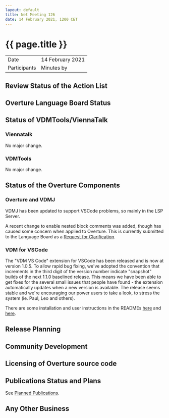 ```yaml
---
layout: default
title: Net Meeting 126
date: 14 February 2021, 1200 CET
---
```


<script src="https://code.jquery.com/jquery-1.11.1.min.js">
</script>
<script src="/javascripts/edit.js"></script>
<script>setEditButonNm();</script>

# {{ page.title }}

|||
|---|---|
| Date | 14 February 2021 |
| Participants   |   Minutes by    |

## Review Status of the Action List


## Overture Language Board Status


## Status of VDMTools/ViennaTalk

### Viennatalk
No major change.

### VDMTools
No major change.

##  Status of the Overture Components

### Overture and VDMJ

VDMJ has been updated to support VSCode problems, so mainly in the LSP Server.

A recent change to enable nested block comments was added, though has caused some concern when applied to Overture. This is currently submitted to the Language Board as a [Request for Clarification](https://github.com/overturetool/language/issues/52).

### VDM for VSCode

The "VDM VS Code" extension for VSCode has been released and is now at version 1.0.5. To allow rapid bug fixing, we've adopted the convention that increments in the third digit of the version number indicate "snapshot" builds of the next 1.1.0 baselined release. This means we have been able to get fixes for the several small issues that people have found - the extension automatically updates when a new version is available. The release seems stable and we're encouraging our power users to take a look, to stress the system (ie. Paul, Leo and others).

There are some installation and user instructions in the READMEs [here](https://github.com/nickbattle/vdmj/blob/master/lsp/README.md) and [here](https://github.com/jonaskrask/vdm-vscode/blob/master/README.md).

##  Release Planning


##  Community Development


##  Licensing of Overture source code


##  Publications Status and Plans

See [Planned Publications](https://www.overturetool.org/publications/PlannedPublications.html).

##  Any Other Business


<div id="edit_page_div"></div>

